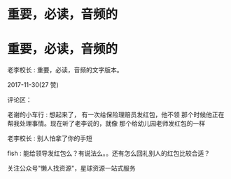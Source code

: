 # 重要，必读，音频的

# 重要，必读，音频的

老李校长 : 重要，必读，音频的文字版本。

2017-11-30(27 赞)

评论区：

老谢的小车行 : 想起来了， 有一次给保险理赔员发红包，他不领 那个时候他正在帮我处理事情。现在听了老李说的，就像 那个给幼儿园老师发红包的一样

老李校长 : 别人怕拿了你的手短

fish : 能给领导发红包么？有说法么。。还有怎么回礼别人的红包比较合适？

关注公众号"懒人找资源"，星球资源一站式服务